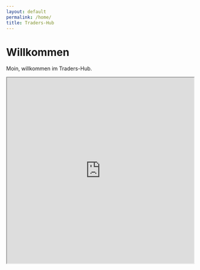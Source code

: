 ```yaml
---
layout: default
permalink: /home/
title: Traders-Hub
---
```

# Willkommen

Moin, willkommen im Traders-Hub.

<iframe src="https://discord.com/widget?id=459426513675223044&theme=dark" width="100%" height="500" allowtransparency="true" sandbox="allow-popups allow-popups-to-escape-sandbox allow-same-origin allow-scripts">
</iframe>
